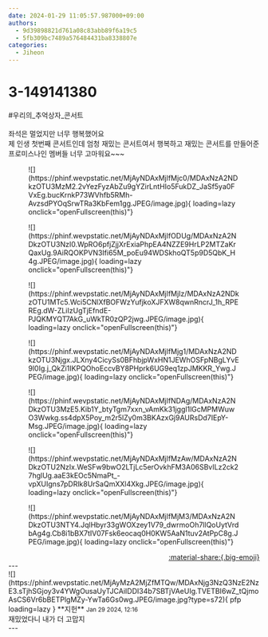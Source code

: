 ```yaml
---
date: 2024-01-29 11:05:57.987000+09:00
authors:
  - 9d39898821d761a08c83abb89f6a19c5
  - 5fb309bc7489a576484431ba8338807e
categories:
  - Jiheon
---
```


# 3-149141380

<div class="post-container" markdown="1">
<div class="content-container md-sidebar__scrollwrap" markdown="1">

\#우리의_추억상자_콘서트 <br><br>좌석은 멀었지만 너무 행복했어요<br>제 인생 첫번째 콘서트인데 엄청 재밌는 콘서트여서 행복하고 재밌는 콘서트를 만들어준 프로미스나인 멤버들 너무 고마워요~~~
<figure markdown="1">
![](https://phinf.wevpstatic.net/MjAyNDAxMjlfMjc0/MDAxNzA2NDkzOTU3MzM2.2vYezFyzAbZu9gYZirLntHIo5FukDZ_JaSf5ya0FVxEg.bucKrnkP73WVhfb5RMh-AvzsdPYOqSrwTRa3KbFem1gg.JPEG/image.jpg){ loading=lazy onclick="openFullscreen(this)"}
</figure>

<figure markdown="1">
![](https://phinf.wevpstatic.net/MjAyNDAxMjlfODUg/MDAxNzA2NDkzOTU3NzI0.WpRO6pfjZjjXrExiaPhpEA4NZZE9HrLP2MTZaKrQaxUg.9AiRQOKPVN3Ifi65M_poEu94WDSkhoQT5p9D5QbK_H4g.JPEG/image.jpg){ loading=lazy onclick="openFullscreen(this)"}
</figure>

<figure markdown="1">
![](https://phinf.wevpstatic.net/MjAyNDAxMjlfMjIz/MDAxNzA2NDkzOTU1MTc5.Wci5CNlXfBOFWzYufjkoXJFXW8qwnRncrJ_1h_RPEREg.dW-ZLiIzUgTjEfndE-PJQKMYQT7AkG_uWkTR0zQP2jwg.JPEG/image.jpg){ loading=lazy onclick="openFullscreen(this)"}
</figure>

<figure markdown="1">
![](https://phinf.wevpstatic.net/MjAyNDAxMjlfMjg1/MDAxNzA2NDkzOTU3Njgx.JLXny4CicySs0BFhbjpWxHN1JEWhOSFpNBgLYvE9l0Ig.j_QkZi1IKPQOhoEccvBY8PHprk6UG9eq1zpJMKKR_Ywg.JPEG/image.jpg){ loading=lazy onclick="openFullscreen(this)"}
</figure>

<figure markdown="1">
![](https://phinf.wevpstatic.net/MjAyNDAxMjlfNDAg/MDAxNzA2NDkzOTU3MzE5.Kib1Y_btyTgm7xxn_vAmKk31jggl1lGcMPMWuwO3Wwkg.ss4dpX5Poy_m2r5lZy0m3BKAzxGj9AURsDd7IEpY-Msg.JPEG/image.jpg){ loading=lazy onclick="openFullscreen(this)"}
</figure>

<figure markdown="1">
![](https://phinf.wevpstatic.net/MjAyNDAxMjlfMzAw/MDAxNzA2NDkzOTU2NzIx.WeSFw9bwO2LTjLc5erOvkhFM3A06SBvILz2ck27hglUg.aaE3kEOc5NmaPt_-vpXUIgns7pDRlk8UrSaQmXXl4Xkg.JPEG/image.jpg){ loading=lazy onclick="openFullscreen(this)"}
</figure>

<figure markdown="1">
![](https://phinf.wevpstatic.net/MjAyNDAxMjlfMjM3/MDAxNzA2NDkzOTU3NTY4.JqlHbyr33gWOXzey1V79_dwrmoOh7llQoUytVrdbAg4g.Cb8i1bBX7tIV07Fsk6eocaq0H0KW5AaN1tuv2AtPpC8g.JPEG/image.jpg){ loading=lazy onclick="openFullscreen(this)"}
</figure>


</div>
</div>

<div style="text-align: right;" markdown="1">
<a href="https://weverse.io/fromis9/fanpost/3-149141380" style="text-align: right;">:material-share:{.big-emoji}</a>
</div>
---

<div class="comments-container md-sidebar__scrollwrap" markdown="1">
<div class="comment" markdown="1">
<div class='id-container' markdown="1">
![](https://phinf.wevpstatic.net/MjAyMzA2MjZfMTQw/MDAxNjg3NzQ3NzE2NzE3.sTjhSGjoy3v4YWgOusaUyTJCAiIDDI34b7SBTjVAeUIg.TVETBI6wZ_tQjmoAsCS6Vr6bBETPlgMZy-YwTa6Gs0wg.JPEG/image.jpg?type=s72){ pfp loading=lazy }
**<span class="artist">지헌</span>** <small>Jan 29 2024, 12:16</small><br>
</div>
<div class='comment-body' markdown="1">
재밌었다니 내가 더 고맙지
</div>
</div>
</div>
---
